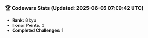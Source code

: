 ### 🏆 Codewars Stats (Updated: 2025-06-05 07:09:42 UTC)

- **Rank:** 8 kyu
- **Honor Points:** 3
- **Completed Challenges:** 1
